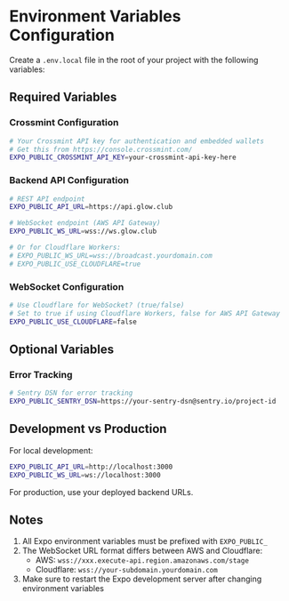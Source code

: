 # Environment Variables Configuration

Create a `.env.local` file in the root of your project with the following variables:

## Required Variables

### Crossmint Configuration
```bash
# Your Crossmint API key for authentication and embedded wallets
# Get this from https://console.crossmint.com/
EXPO_PUBLIC_CROSSMINT_API_KEY=your-crossmint-api-key-here
```

### Backend API Configuration
```bash
# REST API endpoint
EXPO_PUBLIC_API_URL=https://api.glow.club

# WebSocket endpoint (AWS API Gateway)
EXPO_PUBLIC_WS_URL=wss://ws.glow.club

# Or for Cloudflare Workers:
# EXPO_PUBLIC_WS_URL=wss://broadcast.yourdomain.com
# EXPO_PUBLIC_USE_CLOUDFLARE=true
```

### WebSocket Configuration
```bash
# Use Cloudflare for WebSocket? (true/false)
# Set to true if using Cloudflare Workers, false for AWS API Gateway
EXPO_PUBLIC_USE_CLOUDFLARE=false
```

## Optional Variables

### Error Tracking
```bash
# Sentry DSN for error tracking
EXPO_PUBLIC_SENTRY_DSN=https://your-sentry-dsn@sentry.io/project-id
```

## Development vs Production

For local development:
```bash
EXPO_PUBLIC_API_URL=http://localhost:3000
EXPO_PUBLIC_WS_URL=ws://localhost:3000
```

For production, use your deployed backend URLs.

## Notes

1. All Expo environment variables must be prefixed with `EXPO_PUBLIC_`
2. The WebSocket URL format differs between AWS and Cloudflare:
   - AWS: `wss://xxx.execute-api.region.amazonaws.com/stage`
   - Cloudflare: `wss://your-subdomain.yourdomain.com`
3. Make sure to restart the Expo development server after changing environment variables 